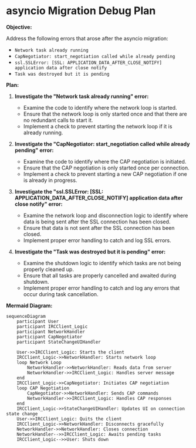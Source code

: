 # asyncio Migration Debug Plan

**Objective:**

Address the following errors that arose after the asyncio migration:

- `Network task already running`
- `CapNegotiator: start_negotiation called while already pending`
- `ssl.SSLError: [SSL: APPLICATION_DATA_AFTER_CLOSE_NOTIFY] application data after close notify`
- `Task was destroyed but it is pending`

**Plan:**

1.  **Investigate the "Network task already running" error:**

    - Examine the code to identify where the network loop is started.
    - Ensure that the network loop is only started once and that there are no redundant calls to start it.
    - Implement a check to prevent starting the network loop if it is already running.

2.  **Investigate the "CapNegotiator: start_negotiation called while already pending" error:**

    - Examine the code to identify where the CAP negotiation is initiated.
    - Ensure that the CAP negotiation is only started once per connection.
    - Implement a check to prevent starting a new CAP negotiation if one is already in progress.

3.  **Investigate the "ssl.SSLError: [SSL: APPLICATION_DATA_AFTER_CLOSE_NOTIFY] application data after close notify" error:**

    - Examine the network loop and disconnection logic to identify where data is being sent after the SSL connection has been closed.
    - Ensure that data is not sent after the SSL connection has been closed.
    - Implement proper error handling to catch and log SSL errors.

4.  **Investigate the "Task was destroyed but it is pending" error:**
    - Examine the shutdown logic to identify which tasks are not being properly cleaned up.
    - Ensure that all tasks are properly cancelled and awaited during shutdown.
    - Implement proper error handling to catch and log any errors that occur during task cancellation.

**Mermaid Diagram:**

```mermaid
sequenceDiagram
    participant User
    participant IRCClient_Logic
    participant NetworkHandler
    participant CapNegotiator
    participant StateChangeUIHandler

    User->>IRCClient_Logic: Starts the client
    IRCClient_Logic->>NetworkHandler: Starts network loop
    loop Network Loop
        NetworkHandler->>NetworkHandler: Reads data from server
        NetworkHandler->>IRCClient_Logic: Handles server message
    end
    IRCClient_Logic->>CapNegotiator: Initiates CAP negotiation
    loop CAP Negotiation
        CapNegotiator->>NetworkHandler: Sends CAP commands
        NetworkHandler->>IRCClient_Logic: Handles CAP responses
    end
    IRCClient_Logic->>StateChangeUIHandler: Updates UI on connection state change
    User->>IRCClient_Logic: Quits the client
    IRCClient_Logic->>NetworkHandler: Disconnects gracefully
    NetworkHandler->>NetworkHandler: Closes connection
    NetworkHandler-->>IRCClient_Logic: Awaits pending tasks
    IRCClient_Logic-->>User: Shuts down
```
